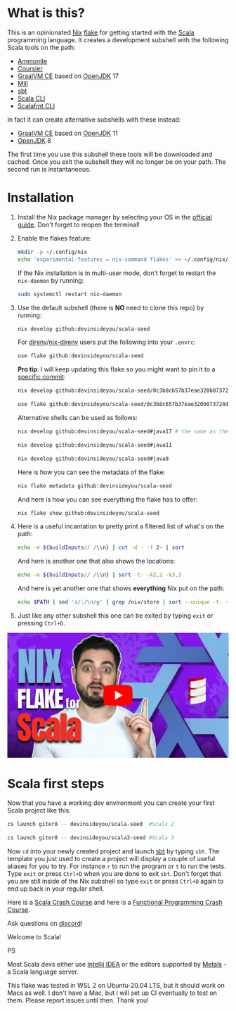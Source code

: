 # What is this?
This is an opinionated [Nix](https://nixos.org/) [flake](https://nixos.wiki/wiki/Flakes) for getting started with the [Scala](https://scala-lang.org/) programming language. It creates a development subshell with the following Scala tools on the path:

* [Ammonite](https://ammonite.io/)
* [Coursier](https://get-coursier.io/)
* [GraalVM CE](https://www.graalvm.org/) based on [OpenJDK](https://openjdk.org/) 17
* [Mill](https://com-lihaoyi.github.io/mill/mill/Intro_to_Mill.html)
* [sbt](https://www.scala-sbt.org/)
* [Scala CLI](https://scala-cli.virtuslab.org/)
* [Scalafmt CLI](https://scalameta.org/scalafmt/)

In fact it can create alternative subshells with these instead:
* [GraalVM CE](https://www.graalvm.org/) based on [OpenJDK](https://openjdk.org/) 11
* [OpenJDK](https://openjdk.org/) 8

The first time you use this subshell these tools will be downloaded and cached. Once you exit the subshell they will no longer be on your path. The second run is instantaneous.

# Installation
1. Install the Nix package manager by selecting your OS in the [official guide](https://nixos.org/download.html). Don't forget to reopen the terminal!
1. Enable the flakes feature:

    ```bash
    mkdir -p ~/.config/nix
    echo 'experimental-features = nix-command flakes' >> ~/.config/nix/nix.conf
    ```
    If the Nix installation is in multi-user mode, don’t forget to restart the `nix-daemon` by running:
    ```bash
    sudo systemctl restart nix-daemon
    ```
1. Use the default subshell (there is **NO** need to clone this repo) by running:

    ```bash
    nix develop github:devinsideyou/scala-seed
    ```
    For [direnv](https://direnv.net/)/[nix-direnv](https://github.com/nix-community/nix-direnv) users put the following into your `.envrc`:
    ```bash
    use flake github:devinsideyou/scala-seed
    ```
    **Pro tip**: I will keep updating this flake so you might want to pin it to a [specific commit](https://github.com/DevInsideYou/scala-seed/commits/main):
    ```bash
    nix develop github:devinsideyou/scala-seed/0c3b8c657b37eae320b073724d74390cf3162edf
    ```
    ```bash
    use flake github:devinsideyou/scala-seed/0c3b8c657b37eae320b073724d74390cf3162edf
    ```
   Alternative shells can be used as follows:
    ```bash
    nix develop github:devinsideyou/scala-seed#java17 # the same as the default
    ```
    ```bash
    nix develop github:devinsideyou/scala-seed#java11
    ```
    ```bash
    nix develop github:devinsideyou/scala-seed#java8
    ```
    Here is how you can see the metadata of the flake:
    ```bash
    nix flake metadata github:devinsideyou/scala-seed
    ```
    And here is how you can see everything the flake has to offer:
    ```bash
    nix flake show github:devinsideyou/scala-seed
    ```
1. Here is a useful incantation to pretty print a filtered list of what's on the path:
    ```bash
    echo -e ${buildInputs// /\\n} | cut -d - -f 2- | sort
    ```
   And here is another one that also shows the locations:
    ```bash
    echo -e ${buildInputs// /\\n} | sort -t- -k2,2 -k3,3
    ```
   And here is yet another one that shows **everything** Nix put on the path:
    ```bash
    echo $PATH | sed 's/:/\n/g' | grep /nix/store | sort --unique -t- -k2,2 -k3,3
    ```
1. Just like any other subshell this one can be exited by typing `exit` or pressing `Ctrl+D`.

[![Watch on YouTube](resources/thumbnail_youtube.jpg)](https://youtu.be/HnoP7JZn2MQ "Watch a Demo on YouTube!")

# Scala first steps
Now that you have a working dev environment you can create your first Scala project like this:

```bash
cs launch giter8 -- devinsideyou/scala-seed  #Scala 2
```
```bash
cs launch giter8 -- devinsideyou/scala3-seed #Scala 3
```
Now `cd` into your newly created project and launch [sbt](https://www.scala-sbt.org/) by typing `sbt`. The template you just used to create a project will display a couple of useful aliases for you to try. For instance `r` to run the program or `t` to run the tests. Type `exit` or press `Ctrl+D` when you are done to exit `sbt`. Don't forget that you are still inside of the Nix subshell so type `exit` or press `Ctrl+D` again to end up back in your regular shell.

Here is a [Scala Crash Course](https://www.youtube.com/watch?v=-xRfJcwhy7A) and here is a [Functional Programming Crash Course](https://www.youtube.com/watch?v=XXkYBncbz0c).

Ask questions on [discord](http://discord.devinsideyou.com)!

Welcome to Scala!

PS

Most Scala devs either use [Intellij IDEA](https://www.jetbrains.com/help/idea/discover-intellij-idea-for-scala.html) or the editors supported by [Metals](https://scalameta.org/metals/) - a Scala language server.

This flake was tested in WSL 2 on Ubuntu-20.04 LTS, but it should work on Macs as well. I don't have a Mac, but I will set up CI eventually to test on them. Please report issues until then. Thank you!
